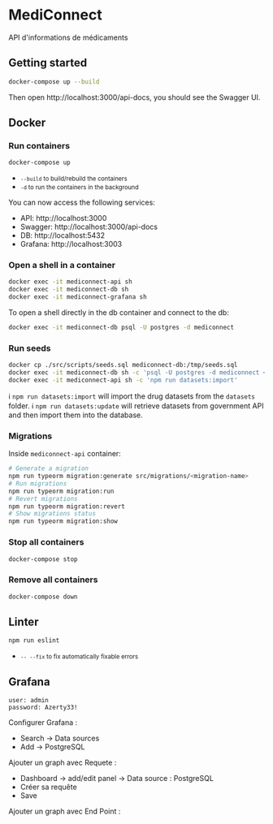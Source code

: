 # MediConnect

API d'informations de médicaments

## Getting started

```sh
docker-compose up --build
```

Then open http://localhost:3000/api-docs, you should see the Swagger UI.

## Docker

### Run containers

```sh
docker-compose up
```

- <small>`--build` to build/rebuild the containers</small>
- <small>`-d` to run the containers in the background</small>

You can now access the following services:

- API: http://localhost:3000
- Swagger: http://localhost:3000/api-docs
- DB: http://localhost:5432
- Grafana: http://localhost:3003

### Open a shell in a container

```sh
docker exec -it mediconnect-api sh
docker exec -it mediconnect-db sh
docker exec -it mediconnect-grafana sh
```

To open a shell directly in the db container and connect to the db:

```sh
docker exec -it mediconnect-db psql -U postgres -d mediconnect
```

### Run seeds

```sh
docker cp ./src/scripts/seeds.sql mediconnect-db:/tmp/seeds.sql
docker exec -it mediconnect-db sh -c 'psql -U postgres -d mediconnect < /tmp/seeds.sql'
docker exec -it mediconnect-api sh -c 'npm run datasets:import'
```

ℹ️ `npm run datasets:import` will import the drug datasets from the `datasets` folder.
ℹ️ `npm run datasets:update` will retrieve datasets from government API and then import them into the database.

### Migrations

Inside `mediconnect-api` container:

```sh
# Generate a migration
npm run typeorm migration:generate src/migrations/<migration-name>
# Run migrations
npm run typeorm migration:run
# Revert migrations
npm run typeorm migration:revert
# Show migrations status
npm run typeorm migration:show
```

### Stop all containers

```sh
docker-compose stop
```

### Remove all containers

```sh
docker-compose down
```

## Linter

```sh
npm run eslint
```

- <small>`-- --fix` to fix automatically fixable errors</small>

## Grafana

```text
user: admin
password: Azerty33!
```

Configurer Grafana :

- Search -> Data sources
- Add -> PostgreSQL

Ajouter un graph avec Requete :

- Dashboard -> add/edit panel -> Data source : PostgreSQL
- Créer sa requête
- Save

Ajouter un graph avec End Point :
